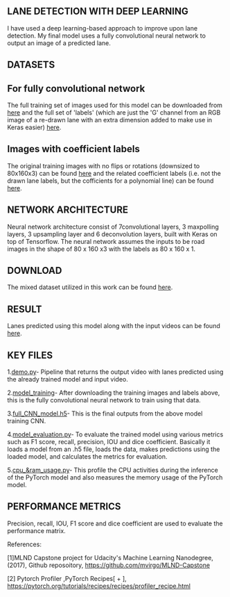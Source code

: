 ## LANE DETECTION WITH DEEP LEARNING
I have used a deep learning-based approach to improve upon lane detection. 
My final model uses a fully convolutional neural network to output an image of a predicted lane.

## DATASETS

## For fully convolutional network
The full training set of images used for this model can be downloaded from [here](https://www.dropbox.com/s/rrh8lrdclzlnxzv/full_CNN_train.p?dl=0) and 
the full set of 'labels' (which are just the 'G' channel from an RGB image of a re-drawn lane with an extra dimension added to make use in Keras easier) 
[here](https://www.dropbox.com/s/ak850zqqfy6ily0/full_CNN_labels.p?dl=0).

## Images with coefficient labels
The original training images with no flips or rotations (downsized to 80x160x3) can be found [here](https://www.dropbox.com/s/1bnp70bhaz5kma9/coeffs_train.p?dl=0) and the 
related coefficient labels (i.e. not the drawn lane labels, but the cofficients for a polynomial line) can be found [here](https://www.dropbox.com/s/ieulvrcooetrlmd/coeffs_labels.p?dl=0).

## NETWORK ARCHITECTURE
Neural network architecture consist of 7convolutional layers, 3 maxpolling layers, 3 upsampling layer and 6 deconvolution layers, built with Keras on top of Tensorflow. The neural network assumes the inputs to be road images in the shape of 80 x 160 x3 with the labels as 80 x 160 x 1.

## DOWNLOAD
The mixed dataset utilized in this work can be found [here](https://drive.google.com/drive/folders/10PHvTpcQVyxpXFE_-pcghTuJTo7uZpZb?usp=sharing).

## RESULT
Lanes predicted using this model along with the input videos can be found [here](https://drive.google.com/drive/folders/1CsjWxevyYMTNpWf55BZCu7_ucUSHx5cZ?usp=sharing).

## KEY FILES
1.[demo.py](Lane_detection_using_DL/DL_based_Lane_Detection/demo.py)- Pipeline that returns the output video with lanes predicted using the already trained model and input video.

2.[model_training](Lane_detection_using_DL/DL_based_Lane_Detection/model_training.py)- After downloading the training images and labels above, this is the fully convolutional neural network to train using that data.

3.[full_CNN_model.h5](Lane_detection_using_DL/DL_based_Lane_Detection/full_CNN_model.h5)- This is the final outputs from the above model training CNN.

4.[model_evaluation.py](Lane_detection_using_DL/DL_based_Lane_Detection/model_evaluation.py)- To evaluate the trained model using various metrics such as F1 score, recall, precision, IOU and dice coefficient. Basically it loads a model from an .h5 file, loads the data, makes predictions using the loaded model, and calculates the metrics for evaluation.

5.[cpu_&ram_usage.py](Lane_detection_using_DL/DL_based_Lane_Detection/cpu_&_ram_usage.py)- This profile the CPU activities during the inference of the PyTorch model and also measures the memory usage of the PyTorch model.

## PERFORMANCE METRICS
Precision, recall, IOU, F1 score and dice coefficient are used to evaluate the performance matrix.

References:

[1]MLND Capstone project for Udacity's Machine Learning Nanodegree, (2017), Github reposoitory, https://github.com/mvirgo/MLND-Capstone

[2] Pytorch Profiler ,PyTorch Recipes[ + ], https://pytorch.org/tutorials/recipes/recipes/profiler_recipe.html
